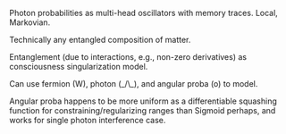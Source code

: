 Photon probabilities as multi-head oscillators with memory traces. Local, Markovian.

Technically any entangled composition of matter.

Entanglement (due to interactions, e.g., non-zero derivatives) as consciousness singularization model.

Can use fermion (W), photon (_/\\\_), and angular proba (o) to model.

Angular proba happens to be more uniform as a differentiable squashing function for constraining/regularizing ranges than Sigmoid perhaps, and works for single photon interference case.
